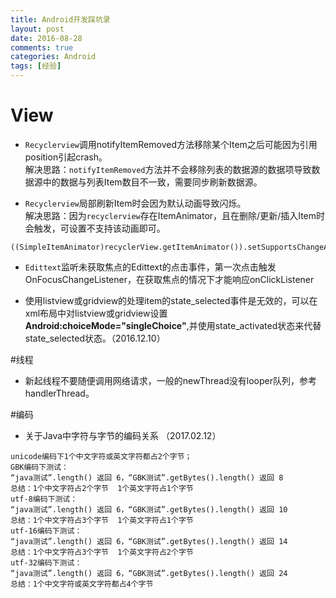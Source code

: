 ```yaml
---
title: Android开发踩坑录
layout: post
date: 2016-08-28
comments: true
categories: Android
tags: [经验]
---
```

<!--more-->
# View
* `Recyclerview`调用notifyItemRemoved方法移除某个Item之后可能因为引用position引起crash。  
解决思路：`notifyItemRemoved`方法并不会移除列表的数据源的数据项导致数据源中的数据与列表Item数目不一致，需要同步刷新数据源。

* `Recyclerview`局部刷新Item时会因为默认动画导致闪烁。  
解决思路：因为`recyclerview`存在ItemAnimator，且在删除/更新/插入Item时会触发，可设置不支持该动画即可。

```
((SimpleItemAnimator)recyclerView.getItemAnimator()).setSupportsChangeAnimations(false);
```

* `Edittext`监听未获取焦点的Edittext的点击事件，第一次点击触发OnFocusChangeListener，在获取焦点的情况下才能响应onClickListener

* 使用listview或gridview的处理item的state_selected事件是无效的，可以在xml布局中对listview或gridview设置**Android:choiceMode="singleChoice"**,并使用state_activated状态来代替state_selected状态。（2016.12.10）

#线程
* 新起线程不要随便调用网络请求，一般的newThread没有looper队列，参考handlerThread。

#编码

* 关于Java中字符与字节的编码关系 （2017.02.12）
```
unicode编码下1个中文字符或英文字符都占2个字节；
GBK编码下测试：
“java测试”.length() 返回 6，“GBK测试”.getBytes().length() 返回 8
总结：1个中文字符占2个字节  1个英文字符占1个字节
utf-8编码下测试：
“java测试”.length() 返回 6，“GBK测试”.getBytes().length() 返回 10
总结：1个中文字符占3个字节  1个英文字符占1个字节
utf-16编码下测试：
“java测试”.length() 返回 6，“GBK测试”.getBytes().length() 返回 14
总结：1个中文字符占3个字节  1个英文字符占2个字节
utf-32编码下测试：
“java测试”.length() 返回 6，“GBK测试”.getBytes().length() 返回 24
总结：1个中文字符或英文字符都占4个字节
```
